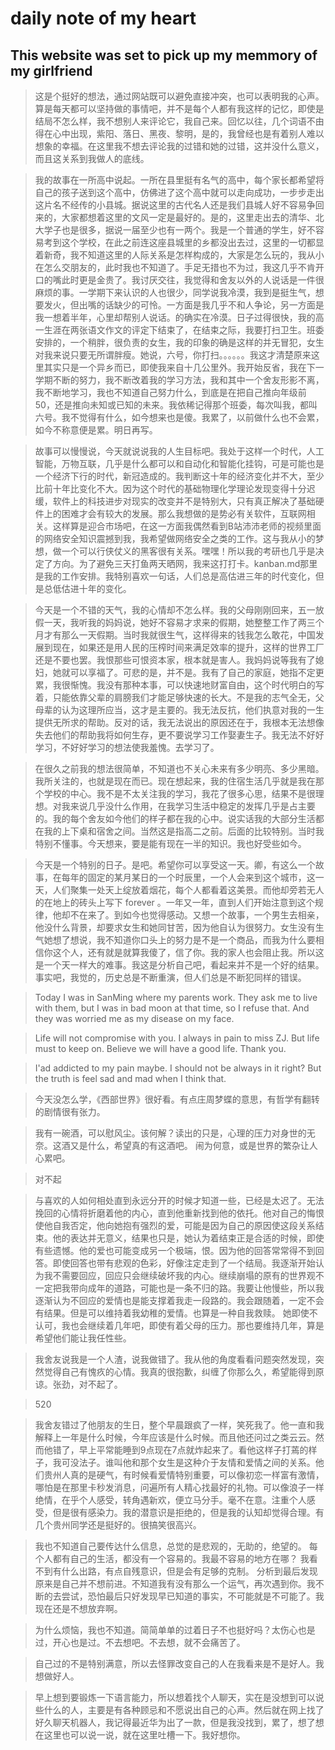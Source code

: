 # daily note of my heart
## This website was set to pick up my memmory of my girlfriend
> 这是个挺好的想法，通过网站既可以避免直接冲突，也可以表明我的心声。算是每天都可以坚持做的事情吧，并不是每个人都有我这样的记忆，即使是结局不怎么样，我不想别人来评论它，我自己来。回忆以往，几个词语不由得在心中出现，紫阳、落日、黑夜、黎明，是的，我曾经也是有着别人难以想象的幸福。在这里我不想去评论我的过错和她的过错，这并没什么意义，而且这关系到我做人的底线。

> 我的故事在一所高中说起。一所在县里挺有名气的高中，每个家长都希望将自己的孩子送到这个高中，仿佛进了这个高中就可以走向成功，一步步走出这片名不经传的小县城。据说这里的古代名人还是我们县城人好不容易争回来的，大家都想着这里的文风一定是最好的。是的，这里走出去的清华、北大学子也是很多，据说一届至少也有一两个。我是一个普通的学生，好不容易考到这个学校，在此之前连这座县城里的乡都没出去过，这里的一切都显着新奇，我不知道这里的人际关系是怎样构成的，大家是怎么玩的，我从小在怎么交朋友的，此时我也不知道了。手足无措也不为过，我这几乎不肯开口的嘴此时更是金贵了。我讨厌交往，我觉得和舍友以外的人说话是一件很麻烦的事。一学期下来认识的人也很少，同学说我冷漠，我到是挺生气，想要发火，但出嘴的话缺少的可怜。一方面是我几乎不和人争论，另一方面是我一想着半年，心里却帮别人说话。的确实在冷漠。日子过得很快，我的高一生涯在两张语文作文的评定下结束了，在结束之际，我要打扫卫生。班委安排的，一个稍胖，很负责的女生，我的印象的确是这样的并无冒犯，女生对我来说只要无所谓胖瘦。她说，六号，你打扫。。。。。。我这才清楚原来这里其实只是一个异乡而已，即使我来自十几公里外。我开始反省，我在下一学期不断的努力，我不断改着我的学习方法，我和其中一个舍友形影不离，我不断地学习，我也不知道自己努力什么，到底是在把自己推向年级前50，还是推向未知或已知的未来。我依稀记得那个班委，每次叫我，都叫六号。我不觉得有什么，如今想来也是傻。我累了，以前做什么也不会累，如今不称意便是累。明日再写。

> 故事可以慢慢说，今天就说说我的人生目标吧。我处于这样一个时代，人工智能，万物互联，几乎是什么都可以和自动化和智能化挂钩，可是可能也是一个经济下行的时代，新冠造成的。我判断这十年的经济变化并不大，至少比前十年比变化不大。因为这个时代的基础物理化学理论发现变得十分迟缓，软件上的科技进步对现实的改变并不是特别大，只有真正解决了基础硬件上的困难才会有较大的发展。那么我想做的是势必有关软件，互联网相关。这样算是迎合市场吧，在这一方面我偶然看到B站沛沛老师的视频里面的网络安全知识震撼到我，我希望做网络安全之类的工作。这与我从小的梦想，做一个可以行侠仗义的黑客很有关系。嘿嘿！所以我的考研也几乎是决定了方向。为了避免三天打鱼两天晒网，我来这打打卡。kanban.md那里是我的工作安排。我特别喜欢一句话，人们总是高估进三年的时代变化，但是总低估进十年的变化。

> 今天是一个不错的天气，我的心情却不怎么样。我的父母刚刚回来，五一放假一天，我听我的妈妈说，她好不容易才求来的假期，她整整工作了两三个月才有那么一天假期。当时我就很生气，这样得来的钱我怎么敢花，中国发展到现在，如果还是用人民的压榨时间来满足效率的提升，这样的世界工厂还是不要也罢。我恨那些可恨资本家，根本就是害人。我妈妈说等我有了媳妇，她就可以享福了。可悲的是，并不是。我有了自己的家庭，她指不定更累，我很惭愧。我没有那种本事，可以快速地财富自由，这个时代明白的写着，只能依靠父辈的肩膀我们才能足够快速的长大。不是我的志气全无，父母辈的认为这理所应当，这才是主要的。我无法反抗，他们执意对我的一生提供无所求的帮助。反对的话，我无法说出的原因还在于，我根本无法想像失去他们的帮助我将如何生存，更不要说学习工作娶妻生子。我无法不好好学习，不好好学习的想法使我羞愧。去学习了。

> 在很久之前我的想法很简单，不知道也不关心未来有多少明亮、多少黑暗。我所关注的，也就是现在而已。现在想起来，我的住宿生活几乎就是我在那个学校的中心。我不是不太关注我的学习，我花了很多心思，结果不是很理想。对我来说几乎没什么作用，在我学习生活中稳定的发挥几乎是占主要的。我的每个舍友如今他们的样子都在我的心中。说实话我的大部分生活都在我的上下桌和宿舍之间。当然这是指高二之前。后面的比较特别。当时我特别不懂事。今天想来，要是能有现在一半的知识。我也好受些如今。

> 今天是一个特别的日子。是吧。希望你可以享受这一天。卿，有这么一个故事，在每年的固定的某月某日的一个时辰里，一个人会来到这个城市，这一天，人们聚集一处天上绽放着烟花，每个人都看着这美景。而他却旁若无人的在地上的砖头上写下 forever 。一年又一年，直到人们开始注意到这个规律，他却不在来了。到如今也觉得感动。又想一个故事，一个男生去相亲，他没什么背景，却要求女生和她同甘苦，因为他自认为很努力。女生没有生气她想了想说，我不知道你口头上的努力是不是一个商品，而我为什么要相信你这个人，还有就是就算我傻了，信了你。我的家人也会阻止我。所以这是一个天一样大的难事。我这是分析自己吧，看起来并不是一个好的结果。事实吧，我觉的，历史总是不断重演，但人们总是不断犯同样的错误。

> Today I was in SanMing where my parents work. They ask me to live with them, but I was in bad moon at that time, so I refuse that. And they was worried me as my disease on my face. 

> Life will not compromise with you. I always in pain to miss ZJ. But life must to keep on. Believe we will have a good life. Thank you.

> I'ad addicted to my pain maybe. I should not be always in it right? But the truth is feel sad and mad when I think that.

> 今天没怎么学，《西部世界》很好看。有点庄周梦蝶的意思，有哲学有翻转的剧情很有张力。

> 我有一碗酒，可以慰风尘。该何解？读出的只是，心理的压力对身世的无奈。这酒又是什么，希望真的有这酒吧。
闹为何意，或是世界的繁杂让人心累吧。

> 对不起

> 与喜欢的人如何相处直到永远分开的时候才知道一些，已经是太迟了。无法挽回的心情将折磨着他的内心，直到他重新找到他的依托。他对自己的悔恨使他自我否定，他向她抱有强烈的爱，可能是因为自己的原因使这段关系结束。他的表达并无意义，结果也只是，她认为着结束正是合适的时候，即使有些遗憾。他的爱也可能变成另一个极端，恨。因为他的回答常常得不到回答。即使回答也带有悲观的色彩，好像注定走到了一个结局。我逐渐开始认为我不需要回应，回应只会继续破坏我的内心。继续崩塌的原有的世界观不一定把我带向成年的道路，可能也是一条不归的路。我要让他慢些，所以我逐渐认为不回应的爱情也是能支撑着我走一段路的。我会跟随着，一定不会有结果。但是可以维持着我幼稚的爱情。也算是一种自我救赎。
她即使不认可，我也会继续着几年吧，即使有着父母的压力。那也要维持几年，算是希望他们能让我任性些。

> 我舍友说我是一个人渣，说我做错了。我从他的角度看看问题突然发现，突然觉得自己有愧疚的心情。我真的很抱歉，纠缠了你那么久，希望能得到原谅。张劲，对不起了。

> 520

> 我舍友错过了他朋友的生日，整个早晨跟疯了一样，笑死我了。他一直和我解释上一年是什么时候，今年应该是什么时候。而且他还问过之类云云。然而他错了，早上平常能睡到9点现在7点就炸起来了。看他这样子打蔫的样子，我可没法子。谁叫他和那个女生是这种介于友情和爱情之间的关系。他们贵州人真的是硬气，有时候看爱情特别重要，可以像初恋一样富有激情，哪怕是在那里卡秒发消息，问遍所有人精心找最好的礼物。可以像浪子一样绝情，在乎个人感受，转角遇新欢，便立马分手。毫不在意。注重个人感受，但是很有感染力。我的潜意识是拒绝的，但是我的认知却觉得合理。有几个贵州同学还是挺好的。很搞笑很高兴。

> 我也不知道自己要传达什么信息，总觉的是悲观的，无助的，绝望的。
每个人都有自己的生活，都没有一个容易的。我最不容易的地方在哪？
我看不到有什么出路，有点自残意识，但是会有足够的克制。
分析到最后发现原来是自己并不想前进。不知道我有没有那么一个运气，再次遇到你。我不断的去尝试，恐怕最后只好发现早已知道的事实，不可能就是不可能了。我现在还是不想放弃啊。

> 为什么烦恼，我也不知道。简简单单的过着日子不也挺好吗？太伤心也是过，开心也是过。不去想吧。不去想，就不会痛苦了。

> 自己过的不是特别满意，所以去怪罪改变自己的人在我看来是不是好人。我想做好人。

> 早上想到要锻炼一下语言能力，所以想着找个人聊天，实在是没想到可以说些什么的人，主要是有各种顾忌和不愿说出自己的心声。然后就在网上找了好久聊天机器人，我记得最近华为出了一款，但是我没找到，累了，想了想在这里也可以说一说，就在这里吐槽一下。我好想你。

